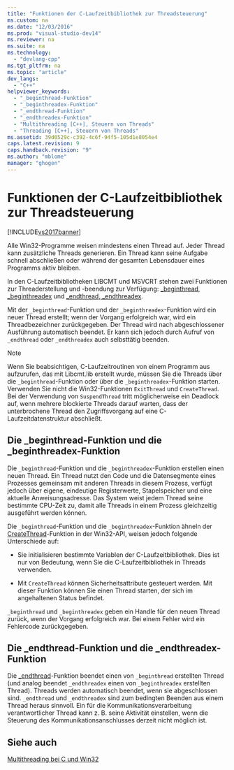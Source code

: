 ```yaml
---
title: "Funktionen der C-Laufzeitbibliothek zur Threadsteuerung"
ms.custom: na
ms.date: "12/03/2016"
ms.prod: "visual-studio-dev14"
ms.reviewer: na
ms.suite: na
ms.technology: 
  - "devlang-cpp"
ms.tgt_pltfrm: na
ms.topic: "article"
dev_langs: 
  - "C++"
helpviewer_keywords: 
  - "_beginthread-Funktion"
  - "_beginthreadex-Funktion"
  - "_endthread-Funktion"
  - "_endthreadex-Funktion"
  - "Multithreading [C++], Steuern von Threads"
  - "Threading [C++], Steuern von Threads"
ms.assetid: 39d0529c-c392-4c6f-94f5-105d1e8054e4
caps.latest.revision: 9
caps.handback.revision: "9"
ms.author: "mblome"
manager: "ghogen"
---
```

# Funktionen der C-Laufzeitbibliothek zur Threadsteuerung
[!INCLUDE[vs2017banner](../assembler/inline/includes/vs2017banner.md)]

Alle Win32\-Programme weisen mindestens einen Thread auf.  Jeder Thread kann zusätzliche Threads generieren.  Ein Thread kann seine Aufgabe schnell abschließen oder während der gesamten Lebensdauer eines Programms aktiv bleiben.  
  
 In den C\-Laufzeitbibliotheken LIBCMT und MSVCRT stehen zwei Funktionen zur Threaderstellung und \-beendung zur Verfügung: [\_beginthread, \_beginthreadex](../c-runtime-library/reference/beginthread-beginthreadex.md) und [\_endthread, \_endthreadex](../c-runtime-library/reference/endthread-endthreadex.md).  
  
 Mit der `_beginthread`\-Funktion und der `_beginthreadex`\-Funktion wird ein neuer Thread erstellt; wenn der Vorgang erfolgreich war, wird ein Threadbezeichner zurückgegeben.  Der Thread wird nach abgeschlossener Ausführung automatisch beendet. Er kann sich jedoch durch Aufruf von `_endthread` oder `_endthreadex` auch selbsttätig beenden.  
  
> [!NOTE]
>  Wenn Sie beabsichtigen, C\-Laufzeitroutinen von einem Programm aus aufzurufen, das mit Libcmt.lib erstellt wurde, müssen Sie die Threads über die `_beginthread`\-Funktion oder über die `_beginthreadex`\-Funktion starten.  Verwenden Sie nicht die Win32\-Funktionen `ExitThread` und `CreateThread`.  Bei der Verwendung von `SuspendThread` tritt möglicherweise ein Deadlock auf, wenn mehrere blockierte Threads darauf warten, dass der unterbrochene Thread den Zugriffsvorgang auf eine C\-Laufzeitdatenstruktur abschließt.  
  
##  <a name="_core_the__beginthread_function"></a> Die \_beginthread\-Funktion und die \_beginthreadex\-Funktion  
 Die `_beginthread`\-Funktion und die `_beginthreadex`\-Funktion erstellen einen neuen Thread.  Ein Thread nutzt den Code und die Datensegmente eines Prozesses gemeinsam mit anderen Threads in diesem Prozess, verfügt jedoch über eigene, eindeutige Registerwerte, Stapelspeicher und eine aktuelle Anweisungsadresse.  Das System weist jedem Thread seine bestimmte CPU\-Zeit zu, damit alle Threads in einem Prozess gleichzeitig ausgeführt werden können.  
  
 Die `_beginthread`\-Funktion und die `_beginthreadex`\-Funktion ähneln der [CreateThread](http://msdn.microsoft.com/library/windows/desktop/ms682453)\-Funktion in der Win32\-API, weisen jedoch folgende Unterschiede auf:  
  
-   Sie initialisieren bestimmte Variablen der C\-Laufzeitbibliothek.  Dies ist nur von Bedeutung, wenn Sie die C\-Laufzeitbibliothek in Threads verwenden.  
  
-   Mit `CreateThread` können Sicherheitsattribute gesteuert werden.  Mit dieser Funktion können Sie einen Thread starten, der sich im angehaltenen Status befindet.  
  
 `_beginthread` und `_beginthreadex` geben ein Handle für den neuen Thread zurück, wenn der Vorgang erfolgreich war. Bei einem Fehler wird ein Fehlercode zurückgegeben.  
  
##  <a name="_core_the__endthread_function"></a> Die \_endthread\-Funktion und die \_endthreadex\-Funktion  
 Die [\_endthread](../c-runtime-library/reference/endthread-endthreadex.md)\-Funktion beendet einen von `_beginthread` erstellten Thread \(und analog beendet `_endthreadex` einen von `_beginthreadex` erstellten Thread\).  Threads werden automatisch beendet, wenn sie abgeschlossen sind.  `_endthread` und `_endthreadex` sind zum bedingten Beenden aus einem Thread heraus sinnvoll.  Ein für die Kommunikationsverarbeitung verantwortlicher Thread kann z. B. seine Aktivität einstellen, wenn die Steuerung des Kommunikationsanschlusses derzeit nicht möglich ist.  
  
## Siehe auch  
 [Multithreading bei C und Win32](../parallel/multithreading-with-c-and-win32.md)